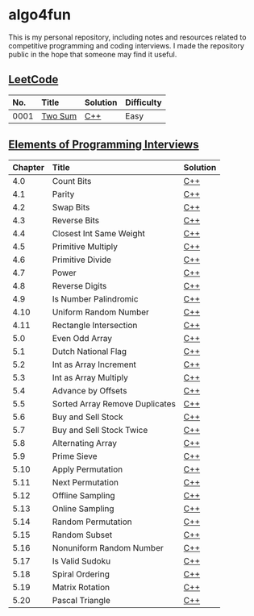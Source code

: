 # algo4fun

This is my personal repository, including notes and resources related to competitive programming and coding interviews. I made the repository public in the hope that someone may find it useful.

## [LeetCode](https://leetcode.com/)

| No.  | Title                                             | Solution                                     | Difficulty |
| :--- | :------------------------------------------------ | :------------------------------------------- | :--------- |
| 0001 | [Two Sum](https://leetcode.com/problems/two-sum/) | [C++](./solutions/leetcode/two-sum/main.cpp) | Easy       |

## [Elements of Programming Interviews](https://elementsofprogramminginterviews.com/)

| Chapter | Title                          | Solution                                                       |
| :------ | :----------------------------- | :------------------------------------------------------------- |
| 4.0     | Count Bits                     | [C++](./solutions/epi/count-bits/main.cpp)                     |
| 4.1     | Parity                         | [C++](./solutions/epi/parity/main.cpp)                         |
| 4.2     | Swap Bits                      | [C++](./solutions/epi/swap-bits/main.cpp)                      |
| 4.3     | Reverse Bits                   | [C++](./solutions/epi/reverse-bits/main.cpp)                   |
| 4.4     | Closest Int Same Weight        | [C++](./solutions/epi/closest-int-same-weight/main.cpp)        |
| 4.5     | Primitive Multiply             | [C++](./solutions/epi/primitive-multiply/main.cpp)             |
| 4.6     | Primitive Divide               | [C++](./solutions/epi/primitive-divide/main.cpp)               |
| 4.7     | Power                          | [C++](./solutions/epi/power-x-y/main.cpp)                      |
| 4.8     | Reverse Digits                 | [C++](./solutions/epi/reverse-digits/main.cpp)                 |
| 4.9     | Is Number Palindromic          | [C++](./solutions/epi/is-number-palindromic/main.cpp)          |
| 4.10    | Uniform Random Number          | [C++](./solutions/epi/uniform-random-number/main.cpp)          |
| 4.11    | Rectangle Intersection         | [C++](./solutions/epi/rectangle-intersection/main.cpp)         |
| 5.0     | Even Odd Array                 | [C++](./solutions/epi/even-odd-array/main.cpp)                 |
| 5.1     | Dutch National Flag            | [C++](./solutions/epi/dutch-national-flag/main.cpp)            |
| 5.2     | Int as Array Increment         | [C++](./solutions/epi/int-as-array-increment/main.cpp)         |
| 5.3     | Int as Array Multiply          | [C++](./solutions/epi/int-as-array-multiply/main.cpp)          |
| 5.4     | Advance by Offsets             | [C++](./solutions/epi/advance-by-offsets/main.cpp)             |
| 5.5     | Sorted Array Remove Duplicates | [C++](./solutions/epi/sorted-array-remove-duplicates/main.cpp) |
| 5.6     | Buy and Sell Stock             | [C++](./solutions/epi/buy-and-sell-stock/main.cpp)             |
| 5.7     | Buy and Sell Stock Twice       | [C++](./solutions/epi/buy-and-sell-stock-twice/main.cpp)       |
| 5.8     | Alternating Array              | [C++](./solutions/epi/alternating-array/main.cpp)              |
| 5.9     | Prime Sieve                    | [C++](./solutions/epi/prime-sieve/main.cpp)                    |
| 5.10    | Apply Permutation              | [C++](./solutions/epi/apply-permutation/main.cpp)              |
| 5.11    | Next Permutation               | [C++](./solutions/epi/next-permutation/main.cpp)               |
| 5.12    | Offline Sampling               | [C++](./solutions/epi/offline-sampling/main.cpp)               |
| 5.13    | Online Sampling                | [C++](./solutions/epi/online-sampling/main.cpp)                |
| 5.14    | Random Permutation             | [C++](./solutions/epi/random-permutation/main.cpp)             |
| 5.15    | Random Subset                  | [C++](./solutions/epi/random-subset/main.cpp)                  |
| 5.16    | Nonuniform Random Number       | [C++](./solutions/epi/nonuniform-random-number/main.cpp)       |
| 5.17    | Is Valid Sudoku                | [C++](./solutions/epi/is-valid-sudoku/main.cpp)                |
| 5.18    | Spiral Ordering                | [C++](./solutions/epi/spiral-ordering/main.cpp)                |
| 5.19    | Matrix Rotation                | [C++](./solutions/epi/matrix-rotation/main.cpp)                |
| 5.20    | Pascal Triangle                | [C++](./solutions/epi/pascal-triangle/main.cpp)                |
